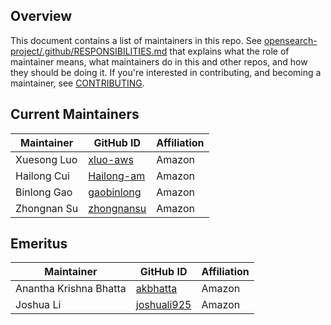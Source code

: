 ## Overview

This document contains a list of maintainers in this repo. See [opensearch-project/.github/RESPONSIBILITIES.md](https://github.com/opensearch-project/.github/blob/main/RESPONSIBILITIES.md#maintainer-responsibilities) that explains what the role of maintainer means, what maintainers do in this and other repos, and how they should be doing it. If you're interested in contributing, and becoming a maintainer, see [CONTRIBUTING](CONTRIBUTING.md).

## Current Maintainers

| Maintainer             | GitHub ID                                     | Affiliation |
| ---------------------- | --------------------------------------------- | ----------- |
| Xuesong Luo            | [xluo-aws](https://github.com/xluo-aws)       | Amazon      |
| Hailong Cui            | [Hailong-am](https://github.com/Hailong-am)   | Amazon      |
| Binlong Gao            | [gaobinlong](https://github.com/gaobinlong)   | Amazon      |
| Zhongnan Su            | [zhongnansu](https://github.com/zhongnansu)   | Amazon      |

## Emeritus

| Maintainer             | GitHub ID                                     | Affiliation |
| ---------------------- | --------------------------------------------- | ----------- |
| Anantha Krishna Bhatta | [akbhatta](https://github.com/akbhatta)       | Amazon      |
| Joshua Li              | [joshuali925](https://github.com/joshuali925) | Amazon      |
